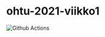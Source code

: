 

# ohtu-2021-viikko1



![Github Actions](https://github.com/juhkarhu/ohtu-2021-viikko1/workflows/CI/badge.svg)

